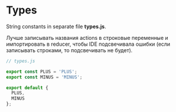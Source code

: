 # Types

String constants in separate file **types.js**.

Лучше записывать названия actions в строковые переменные и импортировать в reducer, чтобы IDE подсвечивала ошибки (если записывать строками, то подсвечивать не будет).

```js
// types.js

export const PLUS = 'PLUS';
export const MINUS = 'MINUS';

export default {
  PLUS,
  MINUS
};
```
